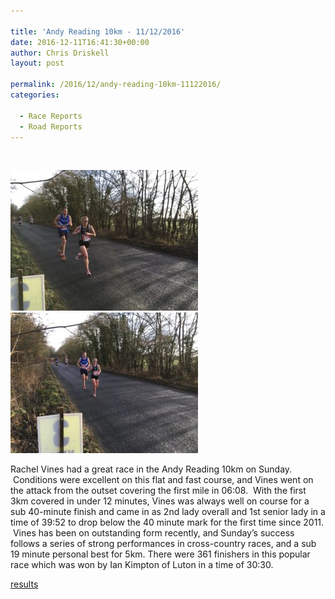 ```yaml
---

title: 'Andy Reading 10km - 11/12/2016'
date: 2016-12-11T16:41:30+00:00
author: Chris Driskell
layout: post

permalink: /2016/12/andy-reading-10km-11122016/
categories:

  - Race Reports
  - Road Reports
---
```

&nbsp;

<img src="/Images/2016/12/IMG_0020-300x225.jpg" alt="img_0020" />

<img src="/Images/2016/12/IMG_0019-300x225.jpg" alt="img_0019"/>

Rachel Vines had a great race in the Andy Reading 10km on Sunday.  Conditions were excellent on this flat and fast course, and Vines went on the attack from the outset covering the first mile in 06:08.  With the first 3km covered in under 12 minutes, Vines was always well on course for a sub 40-minute finish and came in as 2nd lady overall and 1st senior lady in a time of 39:52 to drop below the 40 minute mark for the first time since 2011.  Vines has been on outstanding form recently, and Sunday’s success follows a series of strong performances in cross-country races, and a sub 19 minute personal best for 5km. There were 361 finishers in this popular race which was won by Ian Kimpton of Luton in a time of 30:30.

[results](http://dbmaxresults.co.uk/results.aspx?CId=16421&RId=8041)

&nbsp;